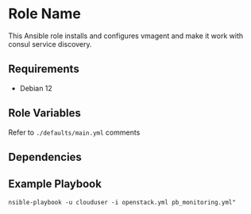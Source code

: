 Role Name
=========

This Ansible role installs and configures vmagent and make it work with consul service discovery.

Requirements
------------

- Debian 12

Role Variables
--------------

Refer to `./defaults/main.yml` comments

Dependencies
------------


Example Playbook
----------------

`nsible-playbook -u clouduser -i openstack.yml pb_monitoring.yml"`
